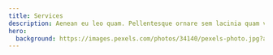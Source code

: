 ```yaml
---
title: Services
description: Aenean eu leo quam. Pellentesque ornare sem lacinia quam venenatis vestibulum.
hero:
  background: https://images.pexels.com/photos/34140/pexels-photo.jpg?auto=compress&cs=tinysrgb&dpr=2&h=750&w=1260
---
```


